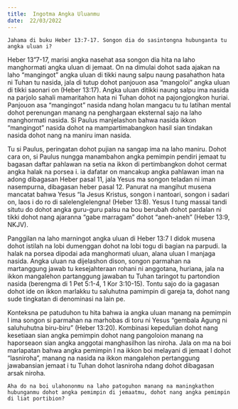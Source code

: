 ```yaml
---
title:  Ingotma Angka Uluanmu
date:  22/03/2022
---
```


`Jahama di buku Heber 13:7-17. Songon dia do sasintongna hubunganta tu angka uluan i?`

Heber 13”7-17, marisi angka nasehat asa songon dia hita na laho manghormati angka uluan di jemaat. On na dimulai dohot sada ajakan na laho “mangingot” angka uluan di tikki naung salpu naung pasahathon hata ni Tuhan tu nasida, jala di tutup dohot panjouon asa “mangoloi” angka uluan di tikki saonari on (Heber 13:17). Angka uluan ditikki naung salpu ima nasida na parjolo sahali mamaritahon hata ni Tuhan dohot na pajongjongkon huriai. Panjouon asa “mangingot” nasida ndang holan mangacu tu tu latihan mental dohot perenungan manang na penghargaan eksternal sajo na laho manghormati nasida. Si Paulus manjelashon bahwa nasida ikkon “mangingot” nasida dohot na mampartimabangkon hasil sian tindakan nasida dohot nang na maniru iman nasida.

Tu si Paulus, peringatan dohot pujian na sangap ima na laho maniru. Dohot cara on, si Paulus nungga manambahon angka pemimpin pendiri jemaat tu bagasan daftar pahlawan na setia na ikkon di pertimbangkon dohot cermat angka halak na porsea i. ia dafatar on mancakup angka pahlawan iman na adong dibagasan Heber pasal 11, jala Yesus ma songon teladan ni iman nasempurna, dibagasan heber pasal 12. Panurat na mangihut musena mancatat bahwa Yesus “Ia Jesus Kristus, songon i nantoari, songon i sadari on, laos i do ro di salelenglelengna! (Heber 13:8). Yesus I tung massai tandi situtu do dohot angka guru-guru palsu na bou berubah dohot pardalan ni tikki dohot nang ajaranna “gabe marragam” dohot “aneh-aneh” (Heber 13:9, NKJV).

Panggilan na laho marningot angka uluan di Heber 13:7 I didok musena dohot istilah na lobi dumenggan dohot na lobi togu di bagian na parpudi. Ia halak na porsea dipodai ada manghormati uluan, alana uluan I manjaga nasida. Angka uluan na dijelashon dison, songon parmahan na martanggung jawab tu kesejahteraan rohani ni anggotana, huriana, jala na ikkon mangalehon partanggung jawaban tu Tuhan taringot tu partondion nasida (berengma di 1 Pet 5:1-4, 1 Kor 3:10-15). Tontu sajo do ia gagasan dohot ide on ikkon marlakku tu saluhutna pamimpin di gareja ta, dohot nang sude tingkatan di denominasi na lain pe.

Konteksna pe patuduhon tu hita bahwa ia angka uluan manang na pemimpin I ima songon si parmahan na marhobas di toru ni Yesus “gembala Agung ni saluhuhutna biru-biru” (Heber 13:20). Kombinasi kepedulian dohot nang kesetiaan sian angka pemimpin dohot nang pangoloion manang na haporseaon sian angka anggotai manghasilhon las niroha. Jala on ma na boi marlapatan bahwa angka pemimpin I na ikkon boi melayani di jemaat I dohot “lasniroha”, manang na nasida na ikkon mangalehon pertanggung jawabansian jemaat i tu Tuhan dohot lasniroha ndang dohot dibagasan arsak niroha.

`Aha do na boi ulahononmu na laho patoguhon manang na maningkathon hubunganmu dohot angka pemimpin di jemaatmu, dohot nang angka pemimpin di liat portibion?`